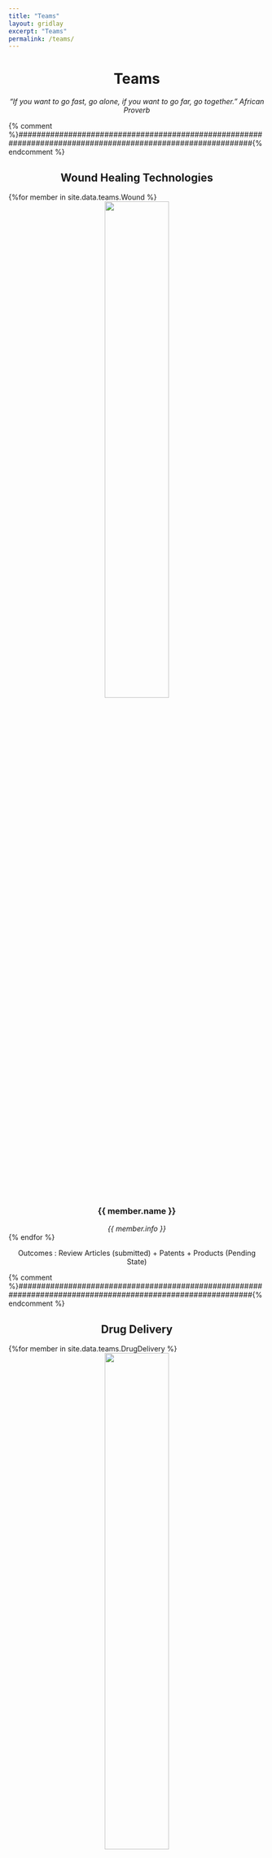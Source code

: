 ```yaml
---
title: "Teams"
layout: gridlay
excerpt: "Teams"
permalink: /teams/
---
```

<h1 style="text-align: center">Teams</h1>

<p style="text-align: center"><i>“If you want to go fast, go alone, if you want to go far, go together.” African Proverb</i></p>
<div class="wrapper">
	<div class="divider div-transparent div-dot"></div>
{% comment %}############################################################################################################{% endcomment %}
<h2 style="text-align: center">Wound Healing Technologies</h2>
{%for member in site.data.teams.Wound %}
<div class="grid__team">
<div class="grid__box" style="text-align: center">
  <img src="{{member.photo}}" width="50%" />
  <h3 width="50%">{{ member.name }}</h3>
  <i>{{ member.info }}</i> <br>
  <a href="{{ member.researchgate }}"><i class="fab fa-fw fa-researchgate" aria-hidden="true"></i></a>
  <a href="{{ member.googlescholar }}"><i class="fas fa-fw fa-graduation-cap"></i></a>
  <a href="{{ member.linkedin }}"><i class="fab fa-fw fa-linkedin" aria-hidden="true"></i></a>
</div>
</div>
{% endfor %}<br>
<p style="text-align: center"> Outcomes : Review Articles (submitted) + Patents + Products (Pending State)</p>
	
<div class="wrapper">
	<div class="divider div-transparent div-dot"></div>
{% comment %}############################################################################################################{% endcomment %}
<h2 style="text-align: center">Drug Delivery</h2>
{%for member in site.data.teams.DrugDelivery %}
<div class="grid__team">
<div class="grid__box" style="text-align: center">
  <img src="{{member.photo}}" width="50%" />
  <h3 width="50%">{{ member.name }}</h3>
  <i>{{ member.info }}</i> <br>
  <a href="{{ member.researchgate }}"><i class="fab fa-fw fa-researchgate" aria-hidden="true"></i></a>
  <a href="{{ member.googlescholar }}"><i class="fas fa-fw fa-graduation-cap"></i></a>
  <a href="{{ member.linkedin }}"><i class="fab fa-fw fa-linkedin" aria-hidden="true"></i></a>
</div>
</div>
{% endfor %}<br>
<p style="text-align: center"> Outcomes : Review Articles (Pending State)</p>

 <div class="wrapper">
	<div class="divider div-transparent div-dot"></div>
{% comment %}############################################################################################################{% endcomment %}
<h2 style="text-align: center">Immunotherapy</h2>
{%for member in site.data.teams.immunotherapy %}
<div class="grid__team">
<div class="grid__box" style="text-align: center">
  <img src="{{member.photo}}" width="50%" />
  <h3 width="50%">{{ member.name }}</h3>
  <i>{{ member.info }}</i> <br>
  <a href="{{ member.researchgate }}"><i class="fab fa-fw fa-researchgate" aria-hidden="true"></i></a>
  <a href="{{ member.googlescholar }}"><i class="fas fa-fw fa-graduation-cap"></i></a>
  <a href="{{ member.linkedin }}"><i class="fab fa-fw fa-linkedin" aria-hidden="true"></i></a>
</div>
</div>
{% endfor %}<br>
<p style="text-align: center"> Outcomes : Review Articles (Pending State)</p>
	 
<div class="wrapper">
	<div class="divider div-transparent div-dot"></div>
{% comment %}############################################################################################################{% endcomment %}
<h2 style="text-align: center">Porous Carbon Technologies</h2>
{%for member in site.data.teams.PorousCarbon %}
<div class="grid__team">
<div class="grid__box" style="text-align: center">
  <img src="{{member.photo}}" width="50%" />
  <h3 width="50%">{{ member.name }}</h3>
  <i>{{ member.info }}</i> <br>
  <a href="{{ member.researchgate }}"><i class="fab fa-fw fa-researchgate" aria-hidden="true"></i></a>
  <a href="{{ member.googlescholar }}"><i class="fas fa-fw fa-graduation-cap"></i></a>
  <a href="{{ member.linkedin }}"><i class="fab fa-fw fa-linkedin" aria-hidden="true"></i></a>
</div>
</div>
{% endfor %}<br>
<p style="text-align: center"> Outcomes : Review Articles (1, submitted) + Patents (<a href="https://bakhshiali.github.io/patent/5">1</a>)</p>
	
<div class="wrapper">
	<div class="divider div-transparent div-dot"></div>
{% comment %}############################################################################################################{% endcomment %}
<h2 style="text-align: center">Molecularly Imprinted Polymers (MIP)</h2>
{%for member in site.data.teams.MIP %}
<div class="grid__team">
<div class="grid__box" style="text-align: center">
  <img src="{{member.photo}}" width="50%" />
  <h3 width="50%">{{ member.name }}</h3>
  <i>{{ member.info }}</i> <br>
  <a href="{{ member.researchgate }}"><i class="fab fa-fw fa-researchgate" aria-hidden="true"></i></a>
  <a href="{{ member.googlescholar }}"><i class="fas fa-fw fa-graduation-cap"></i></a>
  <a href="{{ member.linkedin }}"><i class="fab fa-fw fa-linkedin" aria-hidden="true"></i></a>
</div>
</div>
{% endfor %}<br>
<p style="text-align: center"> Outcomes : Review Articles (<a href="https://bakhshiali.github.io/publication/22">1</a>, 2)</p>

<div class="wrapper">
	<div class="divider div-transparent div-dot"></div>
{% comment %}############################################################################################################{% endcomment %}
<h2 style="text-align: center">Green Environment (Pollution Control)</h2>
{%for member in site.data.teams.PollutantControl %}
<div class="grid__team">
<div class="grid__box" style="text-align: center">
  <img src="{{member.photo}}" width="50%" />
  <h3 width="50%">{{ member.name }}</h3>
  <i>{{ member.info }}</i> <br>
  <a href="{{ member.researchgate }}"><i class="fab fa-fw fa-researchgate" aria-hidden="true"></i></a>
  <a href="{{ member.googlescholar }}"><i class="fas fa-fw fa-graduation-cap"></i></a>
  <a href="{{ member.linkedin }}"><i class="fab fa-fw fa-linkedin" aria-hidden="true"></i></a>
</div>
</div>
{% endfor %}<br>
<p style="text-align: center"> Outcomes : Review Articles (<a href="https://bakhshiali.github.io/publication/15">1</a>, 2, 3)</p>

<div class="wrapper">
	<div class="divider div-transparent div-dot"></div>
{% comment %}############################################################################################################{% endcomment %}
<h2 style="text-align: center">Food Technology</h2>
{%for member in site.data.teams.food %}
<div class="grid__team">
<div class="grid__box" style="text-align: center">
  <img src="{{member.photo}}" width="50%" />
  <h3 width="50%">{{ member.name }}</h3>
  <i>{{ member.info }}</i><br>
  <a href="{{ member.researchgate }}"><i class="fab fa-fw fa-researchgate" aria-hidden="true"></i></a>
  <a href="{{ member.googlescholar }}"><i class="fas fa-fw fa-graduation-cap"></i></a>
  <a href="{{ member.linkedin }}"><i class="fab fa-fw fa-linkedin" aria-hidden="true"></i></a>
</div>
</div>
{% endfor %}<br>
<p style="text-align: center"> Outcomes : 1 <a href="https://bakhshiali.github.io/patent/4">patent</a> + Review articles (<a href="https://bakhshiali.github.io/publication/20">1</a>) </p>

<div class="wrapper">
	<div class="divider div-transparent div-dot"></div>
{% comment %}############################################################################################################{% endcomment %}
<h2 style="text-align: center">Nanobiomedical Chapters</h2>
{%for member in site.data.teams.book %}
<div class="grid__team">
<div class="grid__box" style="text-align: center">
  <img src="{{member.photo}}" width="50%" />
  <h3 width="50%">{{ member.name }}</h3>
  <i>{{ member.info }}</i> <br>
  <a href="{{ member.researchgate }}"><i class="fab fa-fw fa-researchgate" aria-hidden="true"></i></a>
  <a href="{{ member.googlescholar }}"><i class="fas fa-fw fa-graduation-cap"></i></a>
  <a href="{{ member.linkedin }}"><i class="fab fa-fw fa-linkedin" aria-hidden="true"></i></a>
</div>
</div>
{% endfor %}<br>

<p style="text-align: center">Outcomes : ACS(<a href="https://bakhshiali.github.io/publication/12">1</a>, <a href="https://bakhshiali.github.io/publication/13">2</a>, <a href="https://bakhshiali.github.io/publication/14">3</a>), 7 Elsevier and 1 Taylor and Francis (<a href="https://bakhshiali.github.io/publication/16">1</a>)</p>

<div class="wrapper">
	<div class="divider div-transparent div-dot"></div>
{% comment %}############################################################################################################{% endcomment %}
<h2 style="text-align: center">CPNB</h2>
{%for member in site.data.teams.CPNB %}
<div class="grid__team">
<div class="grid__box" style="text-align: center">
  <img src="{{member.photo}}" width="50%" />
  <h3 width="50%">{{ member.name }}</h3>
  <i>{{ member.info }}</i> <br>
  <a href="{{ member.researchgate }}"><i class="fab fa-fw fa-researchgate" aria-hidden="true"></i></a>
  <a href="{{ member.googlescholar }}"><i class="fas fa-fw fa-graduation-cap"></i></a>
  <a href="{{ member.linkedin }}"><i class="fab fa-fw fa-linkedin" aria-hidden="true"></i></a>
</div>
</div>
{% endfor %}<br>
<p style="text-align: center">Outcomes : <a href="https://www.researchgate.net/publication/373977439_Silver_medal_of_the_International_Invention_and_Innovation_Competition_2023_Switzerland_Geneva">1 silver medal </a>(IFIA, Switzerland) and 1 invention</p>
<div class="wrapper">
	<div class="divider div-transparent div-dot"></div>
{% comment %}############################################################################################################{% endcomment %}
<h2 style="text-align: center">Cold Plasma</h2>

{%for member in site.data.teams.plasma %}
<div class="grid__team">
<div class="grid__box" style="text-align: center">
  <img src="{{member.photo}}" width="50%" />
  <h3 width="50%">{{ member.name }}</h3>
  <i>{{ member.info }}</i> <br>
  <a href="{{ member.researchgate }}"><i class="fab fa-fw fa-researchgate" aria-hidden="true"></i></a>
  <a href="{{ member.googlescholar }}"><i class="fas fa-fw fa-graduation-cap"></i></a>
  <a href="{{ member.linkedin }}"><i class="fab fa-fw fa-linkedin" aria-hidden="true"></i></a>
</div>
</div>
{% endfor %}<br>
<p style="text-align: center">Outcomes : 1 <a href="https://github.com/bakhshiali/PeSuT">VLC translation plugin</a>, 1 conference paper and 1 Invention</p>
<div class="wrapper">
	<div class="divider div-transparent div-dot"></div>
</div>
{% comment %}############################################################################################################{% endcomment %}
<h2 style="text-align: center">Chitin and Chitosan</h2>
{%for member in site.data.teams.chitin %}
<div class="grid__team">
<div class="grid__box" style="text-align: center">
  <img src="{{member.photo}}" width="50%" />
  <h3 width="50%">{{ member.name }}</h3>
  <i>{{ member.info }}</i> <br>
  <a href="{{ member.researchgate }}"><i class="fab fa-fw fa-researchgate" aria-hidden="true"></i></a>
  <a href="{{ member.googlescholar }}"><i class="fas fa-fw fa-graduation-cap"></i></a>
  <a href="{{ member.linkedin }}"><i class="fab fa-fw fa-linkedin" aria-hidden="true"></i></a>
</div>
</div>
{% endfor %}<br>
<p style="text-align: center">Outcomes : 1 <a href="https://bakhshiali.github.io/patent/3">patent</a> and 1 translated book</p>
<div class="wrapper">
	<div class="divider div-transparent div-dot"></div>
</div>
{% comment %}############################################################################################################{% endcomment %}
<h2 style="text-align: center">Nanofiber</h2>
{%for member in site.data.teams.nanofiber %}
<div class="grid__team">
<div class="grid__box" style="text-align: center">
  <img src="{{member.photo}}" width="50%" />
  <h3 width="50%">{{ member.name }}</h3>
  <i>{{ member.info }}</i> <br>
  <a href="{{ member.researchgate }}"><i class="fab fa-fw fa-researchgate" aria-hidden="true"></i></a>
  <a href="{{ member.googlescholar }}"><i class="fas fa-fw fa-graduation-cap"></i></a>
  <a href="{{ member.linkedin }}"><i class="fab fa-fw fa-linkedin" aria-hidden="true"></i></a>
</div>
</div>
{% endfor %}<br>   
<p style="text-align: center">Outcomes : 1  <a href="https://bakhshiali.github.io/patent/2">patent</a> + 1 <a href="https://www.researchgate.net/publication/373648994_Silver_medal_of_the_International_Invention_and_Innovation_Competition_2022_Switzerland_Geneva">silver medal</a> (IFIA, Switzerland) + <a href="https://bakhshiali.github.io/publication/21">1 article</a></p>


